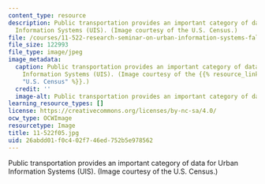 ```yaml
---
content_type: resource
description: Public transportation provides an important category of data for Urban
  Information Systems (UIS). (Image courtesy of the U.S. Census.)
file: /courses/11-522-research-seminar-on-urban-information-systems-fall-2005/26abdd01f0c402f746ed752b5e978562_11-522f05.jpg
file_size: 122993
file_type: image/jpeg
image_metadata:
  caption: Public transportation provides an important category of data for Urban
    Information Systems (UIS). (Image courtesy of the {{% resource_link "3123c119-5a62-42bc-83ef-7fec68bcc912"
    "U.S. Census" %}}.)
  credit: ''
  image-alt: Public transportation provides an important category of data for UIS.
learning_resource_types: []
license: https://creativecommons.org/licenses/by-nc-sa/4.0/
ocw_type: OCWImage
resourcetype: Image
title: 11-522f05.jpg
uid: 26abdd01-f0c4-02f7-46ed-752b5e978562
---
```

Public transportation provides an important category of data for Urban Information Systems (UIS). (Image courtesy of the U.S. Census.)